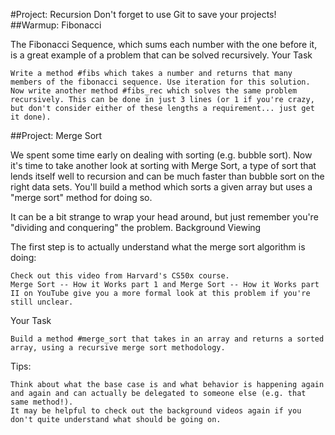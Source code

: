 #Project: Recursion
Don't forget to use Git to save your projects!
##Warmup: Fibonacci

The Fibonacci Sequence, which sums each number with the one before it, is a great example of a problem that can be solved recursively.
Your Task

    Write a method #fibs which takes a number and returns that many members of the fibonacci sequence. Use iteration for this solution.
    Now write another method #fibs_rec which solves the same problem recursively. This can be done in just 3 lines (or 1 if you're crazy, but don't consider either of these lengths a requirement... just get it done).

##Project: Merge Sort

We spent some time early on dealing with sorting (e.g. bubble sort). Now it's time to take another look at sorting with Merge Sort, a type of sort that lends itself well to recursion and can be much faster than bubble sort on the right data sets. You'll build a method which sorts a given array but uses a "merge sort" method for doing so.

It can be a bit strange to wrap your head around, but just remember you're "dividing and conquering" the problem.
Background Viewing

The first step is to actually understand what the merge sort algorithm is doing:

    Check out this video from Harvard's CS50x course.
    Merge Sort -- How it Works part 1 and Merge Sort -- How it Works part II on YouTube give you a more formal look at this problem if you're still unclear.

Your Task

    Build a method #merge_sort that takes in an array and returns a sorted array, using a recursive merge sort methodology.

Tips:

    Think about what the base case is and what behavior is happening again and again and can actually be delegated to someone else (e.g. that same method!).
    It may be helpful to check out the background videos again if you don't quite understand what should be going on.